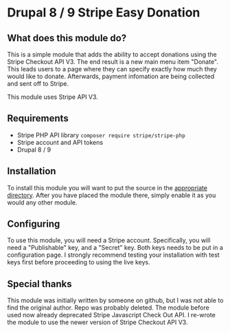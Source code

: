 # Drupal 8 / 9 Stripe Easy Donation

## What does this module do?
This is a simple module that adds the ability to accept donations using the Stripe Checkout API V3. The end result is a new main menu item "Donate". This leads users to a page where they can specify exactly how much they would like to donate. Afterwards, payment infomation are being collected and sent off to Stripe.

This module uses Stripe API V3.

## Requirements
- Stripe PHP API library `composer require stripe/stripe-php`
- Stripe account and API tokens
- Drupal 8 / 9

## Installation
To install this module you will want to put the source in the [appropriate directory](https://www.drupal.org/docs/8/extending-drupal-8/installing-modules#mod_location).
After you have placed the module there, simply enable it as you would any other module.

## Configuring
To use this module, you will need a Stripe account.  Specifically, you will need a "Publishable" key, and a "Secret" key. Both keys needs to be put in a configuration page. I strongly recommend testing your installation with test keys first before proceeding to using the live keys.

## Special thanks
This module was initially written by someone on github, but I was not able to find the original author. Repo was probably deleted. The module before used now already deprecated Stripe Javascript Check Out API. I re-wrote the module to use the newer version of Stripe Checkout API V3.
